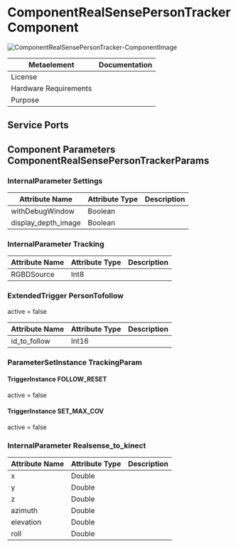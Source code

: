 <!--- This file is generated from the ComponentRealSensePersonTracker.componentDocumentation model --->
<!--- do not modify this file manually as it will by automatically overwritten by the code generator, modify the model instead and re-generate this file --->

# ComponentRealSensePersonTracker Component

![ComponentRealSensePersonTracker-ComponentImage](model/ComponentRealSensePersonTrackerComponentDefinition.jpg)


| Metaelement | Documentation |
|-------------|---------------|
| License |  |
| Hardware Requirements |  |
| Purpose |  |



## Service Ports


## Component Parameters ComponentRealSensePersonTrackerParams

### InternalParameter Settings

| Attribute Name | Attribute Type | Description |
|----------------|----------------|-------------|
| withDebugWindow | Boolean |  |
| display_depth_image | Boolean |  |

### InternalParameter Tracking

| Attribute Name | Attribute Type | Description |
|----------------|----------------|-------------|
| RGBDSource | Int8 |  |

### ExtendedTrigger PersonTofollow

active = false

| Attribute Name | Attribute Type | Description |
|----------------|----------------|-------------|
| id_to_follow | Int16 |  |

### ParameterSetInstance TrackingParam

#### TriggerInstance FOLLOW_RESET

active = false


#### TriggerInstance SET_MAX_COV

active = false


### InternalParameter Realsense_to_kinect

| Attribute Name | Attribute Type | Description |
|----------------|----------------|-------------|
| x | Double |  |
| y | Double |  |
| z | Double |  |
| azimuth | Double |  |
| elevation | Double |  |
| roll | Double |  |

